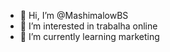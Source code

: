 - 👋 Hi, I’m @MashimalowBS
- 👀 I’m interested in trabalha online
- 🌱 I’m currently learning marketing

<!---
MashimalowBS/MashimalowBS is a ✨ special ✨ repository because its `README.md` (this file) appears on your GitHub profile.
You can click the Preview link to take a look at your changes.
--->
